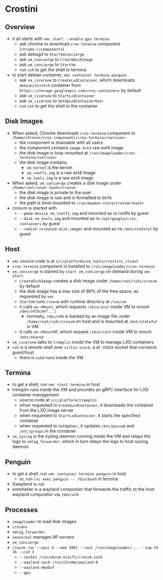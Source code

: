 Crostini
========

## Overview

- it all starts with `vmc start --enable-gpu termina`
  - ask chrome to download `cros-termina` component (`chrome://components`)
  - ask debugd to `StartVmConcierge`
  - ask `vm_concierge` to `CreateDiskImage`
  - ask `vm_concierge` to `StartVm`
  - run `vsh` to get the shell to termina
- to start debian container, `vmc container termina penguin`
  - ask `vm_cicerone` to `CreateLxdContainer`, which downloads
    `debian/stretch` container from
    `https://storage.googleapis.com/cros-containers` by default
  - ask `vm_cicerone` to `StartLxdContainer`
  - ask `vm_cicerone` to `SetUpLxdContainerUser`
  - run `vsh` to get the shell to the container

## Disk Images

- When asked, Chrome downloads `cros-termina` component to
  `/home/chronos/cros-components/cros-termina/<version>`
  - the component is shareable with all users
  - the component contains `image.ext4` raw ext4 image
  - the disk image is loop-mounted at
    `/run/imageloader/cros-termina/<version>`
  - the disk image contains
    - `vm_kernel` is the kernel
    - `vm_rootfs.img` is a raw ext4 image
    - `vm_tools.img` is a raw ext4 image
- When asked, `vm_concierge` creates a disk image under
  `/home/root/<user-hash>/crosvm`
  - the disk image is private to the user
  - the disk image is raw and is formatted to btrfs
  - the path is bind-mounted to
    `/run/daemon-store/crosvm/<hash>`
- crosvm is started with
  - `--pmem-device vm_rootfs.img` and mounted as ro rootfs by guest
  - `--disk vm_tools.img` and mounted as ro `/opt/google/cros-containers` by
    guest
  - `--rwdisk <created-disk-image>` and mounted as rw `/mnt/stateful` by guest

## Host

- `vmc` source code is at `src/platform2/vm_tools/crostini_client`
- `cros-termina` component is installed to `/run/imageloader/cros-termina`
- `vm_concierge` is started by `start vm_concierge` on demand during `vmc start`
  - `CreateDiskImage` creates a disk image under `/home/root/<id>/crosvm` by
    default
  - the disk image has a max size of 90% of the free space, as requested by
    `vmc`
  - `StartVm` runs `crosvm` with runtime directory at `/run/vm`
  - it calls `vm->Mount`, which requests `/sbin/init` inside VM to mount `/dev/vd[bcdef...]`
    - normally, `/dev/vdb` is backed by an image file under
      `/home/root/<id>/crosvm` on host and is mounted at `/mnt/stateful` in
      VM
  - it calls `vm->Mount9P`, which request `/sbin/init` inside VM to mount `/mnt/shared`
- `vm_cicerone` talks to `tremplin` inside the VM to manage LXD containers
- `vsh` is a remote shell over `virtio-vsock`, a `AF_VSOCK` socket that
  connects guest/host
  - there is `vshd` runs inside the VM

## Termina

- to get a shell, run `vmc start termina` in host
- tremplin runs inside the VM and provides an gRPC interface for LXD container management
  - source code at `src/platform/tremplin`
  - when requested to `CreateLxdContainer`, it downloads the container from
    the LXD image server
  - when requested to `StartLxdContainer`, it starts the specified container
  - when requested to `SetUpUser`, it updates `/etc/passwd` and `/etc/groups`
    in the container
- `vm_syslog` is the syslog daemon running inside the VM and relays the logs
  to `vmlog_forwarder`, which in turn relays the logs to host syslog daemon

## Penguin

- to get a shell, run `vmc container termina penguin` in host
  - or, run `lxc exec penguin -- /bin/bash` in termina
- Xwayland is run
- sommelier is a wayland compositor that forwards the traffic to the host
  wayland compositor via `/dev/wl0`

## Processes

- `imageloader` to load disk images
- `crosdns`
- `vmlog_forwarder`
- `seneschal` manages 9P servers
- `vm_concierge`
- `crosvm run --cpus 4 --mem 5901 --root /run/imageloader/... --tap-fd 16 --cid 3`
  - `--socket /run/vm/vm.Ucaif1/crosvm.sock`
  - `--wayland-sock /run/chrome/wayland-0`
  - `--wayland-dmabuf`
  - `--gpu`
